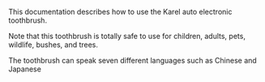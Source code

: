 This documentation describes how to use the Karel auto electronic toothbrush.

Note that this toothbrush is totally safe to use for children, adults, pets, wildlife, bushes, and trees.

The toothbrush can speak seven different languages such as Chinese and Japanese